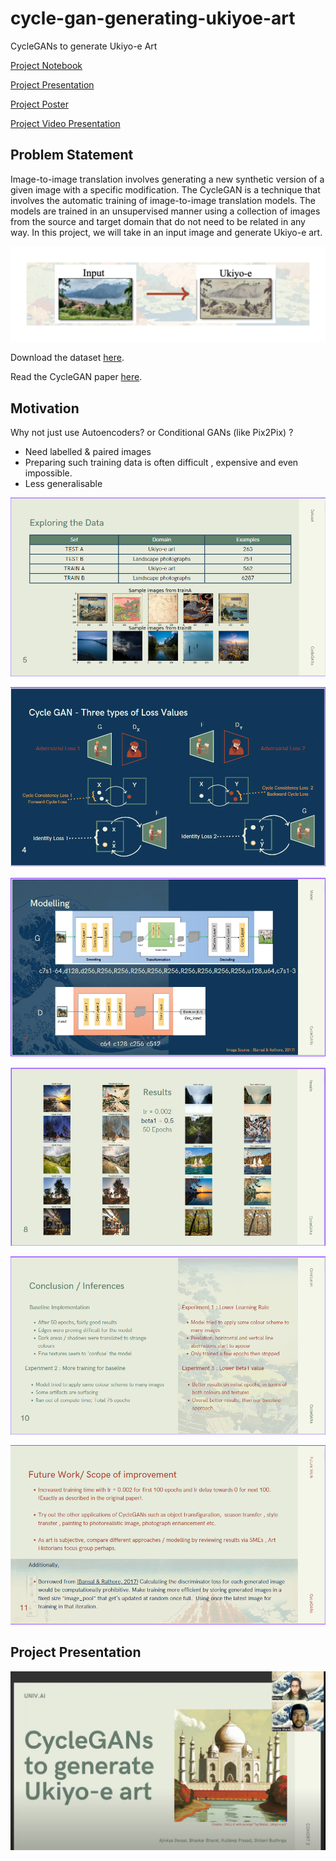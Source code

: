 # cycle-gan-generating-ukiyoe-art
CycleGANs to generate Ukiyo-e Art

[Project Notebook](https://colab.research.google.com/drive/1SljAM52fu1ZmW2LJc3Hoq5PpVAXQPvpM?usp=sharing)

[Project Presentation](https://drive.google.com/file/d/1yYP2Y22v2nWPcPaygBM5MaAWIyR8G_RD/view?usp=sharing)

[Project Poster](https://drive.google.com/file/d/1TVO_Sf3i9OWk3FhskLIWxXRCYyrIkaZY/view?usp=sharing)

[Project Video Presentation](https://drive.google.com/file/d/1QJ79OLgbd-4E5_kyHp9Sebvb1ydVhX5L/view?usp=sharing)

## Problem Statement

Image-to-image translation involves generating a new synthetic version of a given image with a specific modification. The CycleGAN is a technique that involves the automatic training of image-to-image translation models. The models are trained in an unsupervised manner using a collection of images from the source and target domain that do not need to be related in any way. In this project, we will take in an input image and generate Ukiyo-e art.

![input_to_output](https://github.com/bhaskarbharat/cycle-gan-generating-ukiyoe-art/raw/main/images/input_to_output.png)

Download the dataset [here](https://people.eecs.berkeley.edu/~taesung_park/CycleGAN/datasets/ukiyoe2photo.zip).

Read the CycleGAN paper [here](https://www.cs.cmu.edu/~junyanz/projects/CycleGAN/CycleGAN.pdf).

## Motivation

Why not just use Autoencoders? or Conditional GANs (like Pix2Pix) ?
- Need labelled & paired images
- Preparing such training data is often difficult , expensive and even impossible. 
- Less generalisable

![dataset](https://github.com/bhaskarbharat/cycle-gan-generating-ukiyoe-art/raw/main/images/dataset.png)

![cycleGAN_losses](https://github.com/bhaskarbharat/cycle-gan-generating-ukiyoe-art/raw/main/images/cycleGAN_losses.png)

![model_architecture](https://github.com/bhaskarbharat/cycle-gan-generating-ukiyoe-art/raw/main/images/model_architecture.png)

![results](https://github.com/bhaskarbharat/cycle-gan-generating-ukiyoe-art/raw/main/images/results.png)

![conclusions](https://github.com/bhaskarbharat/cycle-gan-generating-ukiyoe-art/raw/main/images/conclusions.png)

![future_work](https://github.com/bhaskarbharat/cycle-gan-generating-ukiyoe-art/raw/main/images/future_work.png)

## Project Presentation
[![project presentation](https://github.com/bhaskarbharat/cycle-gan-generating-ukiyoe-art/raw/main/images/video_screenshot.png)](https://drive.google.com/file/d/1QJ79OLgbd-4E5_kyHp9Sebvb1ydVhX5L/view?usp=sharing)
